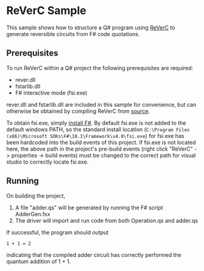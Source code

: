 ﻿# ReVerC Sample

This sample shows how to structure a Q# program using
[ReVerC](https://github.com/msr-quarc/ReVerC) 
to generate reversible circuits from F# code quotations.

## Prerequisites
To run ReVerC within a Q# project the following prerequisites are required:
+ rever.dll
+ fstarlib.dll
+ F# interactive mode (fsi.exe)

rever.dll and fstarlib.dll are included in this sample for convenience, but
can otherwise be obtained by compiling ReVerC from 
[source](https://github.com/msr-quarc/ReVerC).

To obtain fsi.exe, simply
[install F#](https://docs.microsoft.com/en-us/dotnet/fsharp/get-started/install-fsharp?tabs=windows).
By default fsi.exe is not added to the default windows PATH, so the standard
install location (`C:\Program Files (x86)\Microsoft SDKs\F#\10.1\Framework\v4.0\fsi.exe`) 
for fsi.exe has been hardcoded into the build events of this project. If fsi.exe is not
located here, the above path in the project's pre-build events 
(right click "ReVerC" -> properties -> build events)
must be changed to the correct path for visual studio to correctly locate fsi.exe.

## Running
On building the project,
1. A file "adder.qs" will be generated by running the F# script AdderGen.fsx
2. The driver will import and run code from both Operation.qs and adder.qs

If successful, the program should output
```
1 + 1 = 2
```
indicating that the compiled adder circuit has correctly performed the quantum
addition of 1 + 1.
